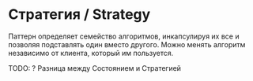 # Стратегия / Strategy

Паттерн определяет семейство алгоритмов, инкапсулируя их все и позволяя подставлять один вместо другого. Можно менять алгоритм независимо от клиента, который им пользуется.

TODO: ? Разница между Состоянием и Стратегией